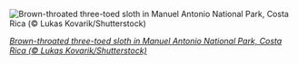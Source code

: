 
![Brown-throated three-toed sloth in Manuel Antonio National Park, Costa Rica (© Lukas Kovarik/Shutterstock)](https://cn.bing.com//th?id=OHR.SmileySloth_EN-US8588687884_1920x1080.jpg&rf=LaDigue_1920x1080.jpg&pid=hp)

*[Brown-throated three-toed sloth in Manuel Antonio National Park, Costa Rica (© Lukas Kovarik/Shutterstock)](https://www.bing.com/search?q=international+sloth+day&form=hpcapt&filters=HpDate%3a%2220211020_0700%22)*
